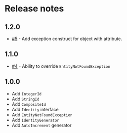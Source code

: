 # Release notes

## 1.2.0

 * [#5](https://github.com/yvoyer/identity/pull/5) - Add exception construct for object with attribute.

## 1.1.0

 * [#4](https://github.com/yvoyer/identity/pull/4) - Ability to override `EntityNotFoundException` 

## 1.0.0
 
 * Add `IntegerId`
 * Add `StringId`
 * Add `CompositeId`
 * Add `Identity` interface
 * Add `EntityNotFoundException`
 * Add `IdentityGenerator`
 * Add `AutoIncrement` generator
